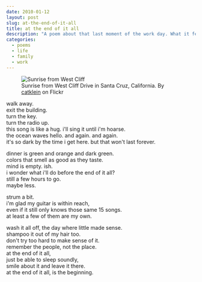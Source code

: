 ```yaml
---
date: 2010-01-12
layout: post
slug: at-the-end-of-it-all
title: at the end of it all
description: "A poem about that last moment of the work day. What it feels like and that big question that always arises from it."
categories:
  - poems
  - life
  - family
  - work
---
```


<figure>
  <img src="https://farm5.staticflickr.com/4004/4257166586_213ac69e7f_b.jpg" alt="Sunrise from West Cliff">
  <figcaption>Sunrise from West Cliff Drive in Santa Cruz, California. By <a href="http://www.flickr.com/photos/catklein/">catklein</a> on Flickr</figcaption>
</figure>

walk away.  
exit the building.  
turn the key.  
turn the radio up.  
this song is like a hug. i'll sing it until i'm hoarse.  
the ocean waves hello. and again. and again.  
it's so dark by the time i get here. but that won't last forever.

dinner is green and orange and dark green.  
colors that smell as good as they taste.  
mind is empty. ish.  
i wonder what i'll do before the end of it all?  
still a few hours to go.  
maybe less.

strum a bit.  
i'm glad my guitar is within reach,  
even if it still only knows those same 15 songs.  
at least a few of them are my own.

wash it all off, the day where little made sense.  
shampoo it out of my hair too.  
don't try too hard to make sense of it.  
remember the people, not the place.  
at the end of it all,  
just be able to sleep soundly,  
smile about it and leave it there.  
at the end of it all, is the beginning.

